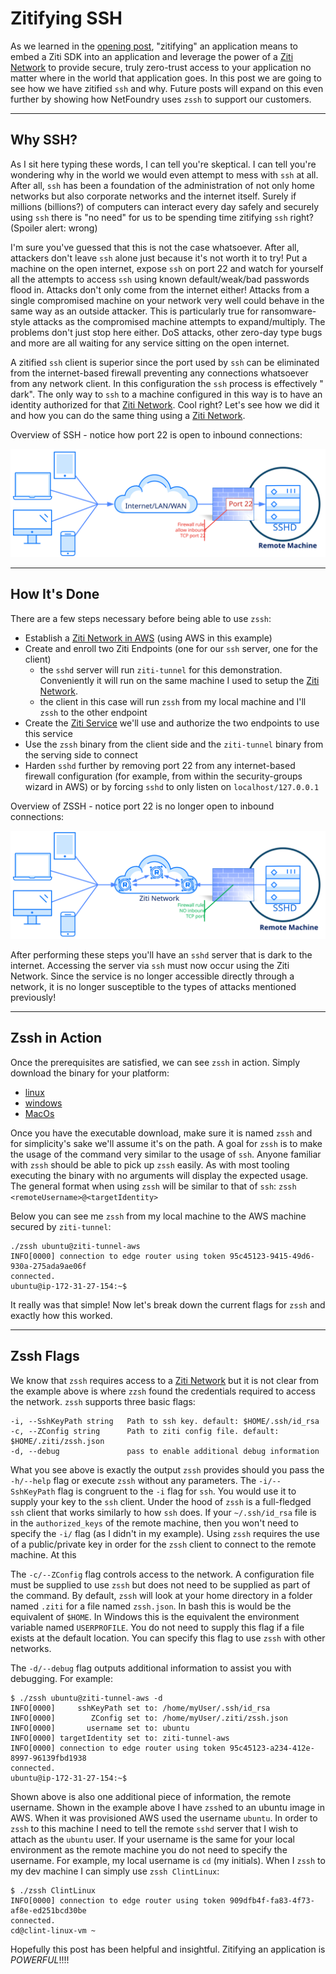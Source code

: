 # Zitifying SSH

As we learned in the [opening post](../index.md), "zitifying" an application means to embed a Ziti SDK into an
application and leverage the power of
a [Ziti Network](https://openziti.github.io/ziti/overview.html#overview-of-a-ziti-network) to provide secure, truly
zero-trust access to your application no matter where in the world that application goes. In this post we are going to
see how we have zitified `ssh` and why. Future posts will expand on this even further by showing how NetFoundry
uses `zssh` to support our customers.

<hr>

## Why SSH?

As I sit here typing these words, I can tell you're skeptical. I can tell you're wondering why in the world we would
even attempt to mess with `ssh` at all. After all, `ssh` has been a foundation of the administration of not only home
networks but also corporate networks and the internet itself. Surely if millions (billions?) of computers can interact
every day safely and securely using `ssh` there is "no need" for us to be spending time zitifying `ssh`
right? (Spoiler alert: wrong)

I'm sure you've guessed that this is not the case whatsoever. After all, attackers don't leave `ssh` alone just because
it's not worth it to try! Put a machine on the open internet, expose `ssh` on port 22 and watch for yourself all the
attempts to access `ssh` using known default/weak/bad passwords flood in. Attacks don't only come from the internet
either! Attacks from a single compromised machine on your network very well could behave in the same way as an outside
attacker. This is particularly true for ransomware-style attacks as the compromised machine attempts to expand/multiply.
The problems don't just stop here either. DoS attacks, other zero-day type bugs and more are all waiting for any service
sitting on the open internet.

A zitified `ssh` client is superior since the port used by `ssh` can be eliminated from the internet-based firewall
preventing any connections whatsoever from any network client. In this configuration the `ssh` process is effectively "
dark". The only way to
`ssh` to a machine configured in this way is to have an identity authorized for
that [Ziti Network](https://openziti.github.io/ziti/overview.html#overview-of-a-ziti-network). Cool right? Let's see how
we did it and how you can do the same thing using
a [Ziti Network](https://openziti.github.io/ziti/overview.html#overview-of-a-ziti-network).

Overview of SSH - notice how port 22 is open to inbound connections:

![ssh-overview.svg](ssh-overview.svg)

<hr>

## How It's Done

There are a few steps necessary before being able to use `zssh`:

- Establish a [Ziti Network in AWS](https://github.com/openziti/ziti/blob/release-next/quickstart/aws.md) (using AWS in
  this example)
- Create and enroll two Ziti Endpoints (one for our `ssh` server, one for the client)
    * the `sshd` server will run `ziti-tunnel` for this demonstration. Conveniently it will run on the same machine I
      used to setup the [Ziti Network](https://openziti.github.io/ziti/overview.html#overview-of-a-ziti-network).
    * the client in this case will run `zssh` from my local machine and I'll `zssh` to the other endpoint
- Create the [Ziti Service](https://openziti.github.io/ziti/services/overview.html) we'll use and authorize the two
  endpoints to use this service
- Use the `zssh` binary from the client side and the `ziti-tunnel` binary from the serving side to connect
- Harden `sshd` further by removing port 22 from any internet-based firewall configuration (for example, from within the
  security-groups wizard in AWS) or by forcing `sshd` to only listen on `localhost/127.0.0.1`

Overview of ZSSH - notice port 22 is no longer open to inbound connections:

![zssh-overview.svg](zssh-overview.svg)

After performing these steps you'll have an `sshd` server that is dark to the internet. Accessing the server via `ssh`
must now occur using the Ziti Network. Since the service is no longer accessible directly through a network, it is no
longer susceptible to the types of attacks mentioned previously!

<hr>

## Zssh in Action

Once the prerequisites are satisfied, we can see `zssh` in action. Simply download the binary for your platform:

- [linux](https://github.com/openziti-incubator/zssh/releases/download/latest-tag/zssh-linux-amd64)
- [windows](https://github.com/openziti-incubator/zssh/releases/download/latest-tag/zssh-windows-amd64.exe)
- [MacOs](https://github.com/openziti-incubator/zssh/releases/download/latest-tag/zssh-macos-amd64)

Once you have the executable download, make sure it is named `zssh` and for simplicity's sake we'll assume it's on the
path. A goal for `zssh` is to make the usage of the command very similar to the usage of `ssh`. Anyone familiar
with `zssh` should be able to pick up `zssh` easily. As with most tooling executing the binary with no arguments will
display the expected usage. The general format when using `zssh` will be similar to that
of `ssh`: `zssh <remoteUsername>@<targetIdentity>`

Below you can see me `zssh` from my local machine to the AWS machine secured by `ziti-tunnel`:

    ./zssh ubuntu@ziti-tunnel-aws
    INFO[0000] connection to edge router using token 95c45123-9415-49d6-930a-275ada9ae06f
    connected.
    ubuntu@ip-172-31-27-154:~$

It really was that simple! Now let's break down the current flags for `zssh` and exactly how this worked.

<hr>

## Zssh Flags

We know that `zssh` requires access to
a [Ziti Network](https://openziti.github.io/ziti/overview.html#overview-of-a-ziti-network) but it is not clear from the
example above is where `zzsh` found the credentials required to access the network. `zssh` supports three basic flags:

    -i, --SshKeyPath string   Path to ssh key. default: $HOME/.ssh/id_rsa
    -c, --ZConfig string      Path to ziti config file. default: $HOME/.ziti/zssh.json
    -d, --debug               pass to enable additional debug information

What you see above is exactly the output `zssh` provides should you pass the `-h/--help` flag or execute `zssh`
without any parameters. The `-i/--SshKeyPath` flag is congruent to the `-i` flag for `ssh`. You would use it to supply
your key to the `ssh` client. Under the hood of `zssh` is a full-fledged `ssh` client that works similarly to how
`ssh` does. If your `~/.ssh/id_rsa` file is in the `authorized_keys` of the remote machine, then you won't need to
specify the `-i/` flag (as I didn't in my example). Using `zssh` requires the use of a public/private key in order for
the `zssh` client to connect to the remote machine. At this

The `-c/--ZConfig` flag controls access to the network. A configuration file must be supplied to use
`zssh` but does not need to be supplied as part of the command. By default, `zssh` will look at your home directory in a
folder named `.ziti` for a file named `zssh.json`. In bash this is would be the equivalent of `$HOME`. In Windows this
is the equivalent the environment variable named `USERPROFILE`. You do not need to supply this flag if a file exists at
the default location. You can specify this flag to use `zssh` with other networks.

The `-d/--debug` flag outputs additional information to assist you with debugging. For example:

    $ ./zssh ubuntu@ziti-tunnel-aws -d
    INFO[0000]     sshKeyPath set to: /home/myUser/.ssh/id_rsa
    INFO[0000]        ZConfig set to: /home/myUser/.ziti/zssh.json
    INFO[0000]       username set to: ubuntu
    INFO[0000] targetIdentity set to: ziti-tunnel-aws
    INFO[0000] connection to edge router using token 95c45123-a234-412e-8997-96139fbd1938
    connected.
    ubuntu@ip-172-31-27-154:~$

Shown above is also one additional piece of information, the remote username. Shown in the example above I have
`zssh`ed to an ubuntu image in AWS. When it was provisioned AWS used the username `ubuntu`. In order to
`zssh` to this machine I need to tell the remote `sshd` server that I wish to attach as the `ubuntu` user. If your
username is the same for your local environment as the remote machine you do not need to specify the username. For
example, my local username is `cd`
(my initials). When I `zssh` to my dev machine I can simply use `zssh ClintLinux`:

    $ ./zssh ClintLinux
    INFO[0000] connection to edge router using token 909dfb4f-fa83-4f73-af8e-ed251bcd30be
    connected.
    cd@clint-linux-vm ~

Hopefully this post has been helpful and insightful. Zitifying an application is _POWERFUL_!!!!

